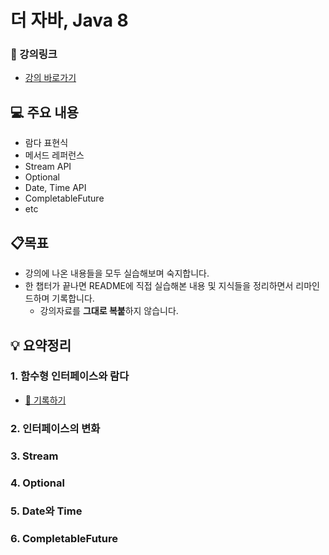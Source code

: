 # 더 자바, Java 8


### 🎥 강의링크

- [강의 바로가기](https://www.inflearn.com/course/the-java-java8)

## 💻 주요 내용
- 람다 표현식
- 메서드 레퍼런스
- Stream API
- Optional<T>
- Date, Time API
- CompletableFuture
- etc

## 📋목표
- 강의에 나온 내용들을 모두 실습해보며 숙지합니다.
- 한 챕터가 끝나면 README에 직접 실습해본 내용 및 지식들을 정리하면서 리마인드하며 기록합니다.
    - 강의자료를 **그대로 복붙**하지 않습니다.


## 💡 요약정리

### 1. 함수형 인터페이스와 람다
- [📝 기록하기](src/main/java/gibeom/study/java8to11/Chapter1/README.md)

### 2. 인터페이스의 변화


### 3. Stream


### 4. Optional


### 5. Date와 Time


### 6. CompletableFuture